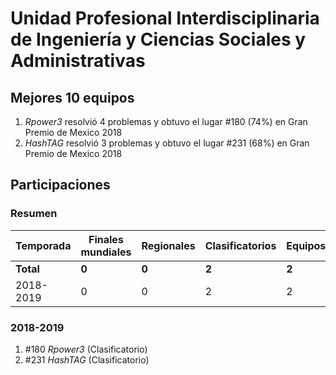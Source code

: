 # Unidad Profesional Interdisciplinaria de Ingeniería y Ciencias Sociales y Administrativas

## Mejores 10 equipos

1. _Rpower3_ resolvió 4 problemas y obtuvo el lugar #180 (74%) en Gran Premio de Mexico 2018
1. _HashTAG_ resolvió 3 problemas y obtuvo el lugar #231 (68%) en Gran Premio de Mexico 2018

## Participaciones

### Resumen

| Temporada | Finales mundiales | Regionales | Clasificatorios | Equipos |
| --- | --- | --- | --- | --- |
| **Total** | **0** | **0** | **2** | **2** |
| 2018-2019 | 0 | 0 | 2 | 2 |

### 2018-2019

1. #180 _Rpower3_ (Clasificatorio)
1. #231 _HashTAG_ (Clasificatorio)



